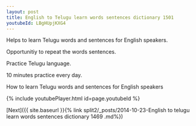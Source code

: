 ```yaml
---
layout: post
title: English to Telugu learn words sentences dictionary 1501 
youtubeId: LBgHUpjKXG4
---
```

 
 
Helps to learn Telugu words and sentences for English speakers.

Opportunitiy to repeat the words sentences. 

Practice Telugu language. 
 
10 minutes practice every day. 
 
How to learn Telugu words and sentences for English speakers 
 
{% include youtubePlayer.html id=page.youtubeId %}
 
 
[Next]({{ site.baseurl }}{% link  split2/_posts/2014-10-23-English to telugu learn words sentences dictionary 1469 .md%})
 
